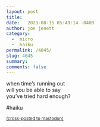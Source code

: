 ```yaml
---
layout: post
title:  
date:   2023-08-15 05:49:14 -0400
author: joe jenett
category:
  -  micro
  -  haiku
permalink: /4045/
slug: 4045
summary: 
comments: false
---
```

<p>
when time’s running out<br>
will you be able to say<br>
you’ve tried hard enough?
</p>

#haiku 

<a href="https://brid.gy/publish/mastodon"><small>(cross-posted to mastodon)</small></a>